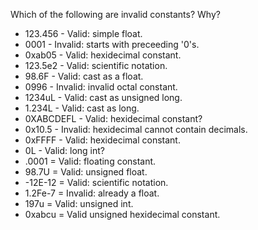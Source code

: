 Which of the following are invalid constants? Why?

* 123.456 - Valid: simple float.
* 0001 - Invalid: starts with preceeding '0's.
* 0xab05 - Valid: hexidecimal constant.
* 123.5e2 - Valid: scientific notation.
* 98.6F - Valid: cast as a float.
* 0996 - Invalid: invalid octal constant.
* 1234uL - Valid: cast as unsigned long.
* 1.234L - Valid: cast as long.
* 0XABCDEFL - Valid: hexidecimal constant?
* 0x10.5 - Invalid: hexidecimal cannot contain decimals.
* 0xFFFF - Valid: hexidecimal constant.
* 0L - Valid: long int?
* .0001 = Valid: floating constant.
* 98.7U = Valid: unsigned float.
* -12E-12 = Valid: scientific notation.
* 1.2Fe-7 = Invalid: already a float.
* 197u = Valid: unsigned int.
* 0xabcu = Valid unsigned hexidecimal constant.

